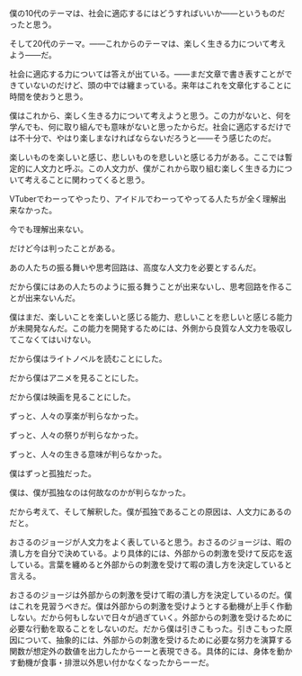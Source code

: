 僕の10代のテーマは、社会に適応するにはどうすればいいか――というものだったと思う。

そして20代のテーマ。――これからのテーマは、楽しく生きる力について考えよう――だ。

社会に適応する力については答えが出ている。――まだ文章で書き表すことができていないのだけど、頭の中では纏まっている。来年はこれを文章化することに時間を使おうと思う。

僕はこれから、楽しく生きる力について考えようと思う。この力がないと、何を学んでも、何に取り組んでも意味がないと思ったからだ。社会に適応するだけでは不十分で、やはり楽しまなければならないだろうと――そう感じたのだ。

楽しいものを楽しいと感じ、悲しいものを悲しいと感じる力がある。ここでは暫定的に人文力と呼ぶ。この人文力が、僕がこれから取り組む楽しく生きる力について考えることに関わってくると思う。

VTuberでわーってやったり、アイドルでわーってやってる人たちが全く理解出来なかった。

今でも理解出来ない。

だけど今は判ったことがある。

あの人たちの振る舞いや思考回路は、高度な人文力を必要とするんだ。

だから僕にはあの人たちのように振る舞うことが出来ないし、思考回路を作ることが出来ないんだ。

僕はまだ、楽しいことを楽しいと感じる能力、悲しいことを悲しいと感じる能力が未開発なんだ。この能力を開発するためには、外側から良質な人文力を吸収してこなくてはいけない。

だから僕はライトノベルを読むことにした。

だから僕はアニメを見ることにした。

だから僕は映画を見ることにした。

ずっと、人々の享楽が判らなかった。

ずっと、人々の祭りが判らなかった。

ずっと、人々の生きる意味が判らなかった。

僕はずっと孤独だった。

僕は、僕が孤独なのは何故なのかが判らなかった。

だから考えて、そして解釈した。僕が孤独であることの原因は、人文力にあるのだと。

おさるのジョージが人文力をよく表していると思う。おさるのジョージは、暇の潰し方を自分で決めている。より具体的には、外部からの刺激を受けて反応を返している。言葉を纏めると外部からの刺激を受けて暇の潰し方を決定していると言える。

おさるのジョージは外部からの刺激を受けて暇の潰し方を決定しているのだ。僕はこれを見習うべきだ。僕は外部からの刺激を受けようとする動機が上手く作動しない。だから何もしないで日々が過ぎていく。外部からの刺激を受けるために必要な行動を取ることをしないのだ。だから僕は引きこもった。引きこもった原因について、抽象的には、外部からの刺激を受けるために必要な努力を演算する関数が想定外の数値を出力したからーーと表現できる。具体的には、身体を動かす動機が食事・排泄以外思い付かなくなったからーーだ。